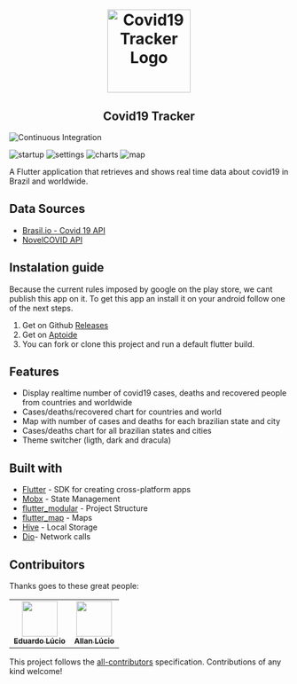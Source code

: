 <h1 align="center">
  <a href="https://github.com/lucioeduardo/covid19_tracker/">
    <img alt="Covid19 Tracker Logo" src="https://user-images.githubusercontent.com/14063319/81594393-34004880-9397-11ea-9f5c-ed100fcf0953.png" width="150px" />
  </a>
</h1>

<h2 align="center">
  Covid19 Tracker
</h2>

![Continuous Integration](https://github.com/lucioeduardo/covid19_tracker/workflows/Continuous%20Integration/badge.svg)


![startup](https://user-images.githubusercontent.com/14063319/81590406-22b43d80-9391-11ea-9c17-50bf41a52ca0.gif)
![settings](https://user-images.githubusercontent.com/14063319/81590402-21831080-9391-11ea-99c3-fbbdba4eb17d.gif)
![charts](https://user-images.githubusercontent.com/14063319/81590398-1e882000-9391-11ea-89b5-069250f73a3a.gif)
![map](https://user-images.githubusercontent.com/14063319/81590400-2051e380-9391-11ea-9aab-40d230bc6ecd.gif)


A Flutter application that retrieves and shows real time data about covid19 in Brazil and worldwide.


## Data Sources
- [Brasil.io - Covid 19 API](https://brasil.io/dataset/covid19/caso) 
- [NovelCOVID API](https://github.com/novelcovid/api)

## Instalation guide
Because the current rules imposed by google on the play store, we cant publish this app on it.
To get this app an install it on your android follow one of the next steps.

 1. Get on Github [Releases](https://github.com/lucioeduardo/covid19_tracker/releases)
 2. Get on [Aptoide](https://github-lucioeduardo-corona-data.br.aptoide.com/app) 
 3. You can fork or clone this project and run a default flutter build.

## Features

- Display realtime number of covid19 cases, deaths and recovered people from countries and worldwide
- Cases/deaths/recovered chart for countries and world
- Map with number of cases and deaths for each brazilian state and city
- Cases/deaths chart for all brazilian states and cities
- Theme switcher (ligth, dark and dracula)

## Built with
- [Flutter](https://flutter.dev/) - SDK for creating cross-platform apps 
- [Mobx](https://pub.dev/packages/mobx#-readme-tab-) - State Management
- [flutter_modular](https://pub.dev/packages/flutter_mobx) - Project Structure
- [flutter_map](https://pub.dev/packages/flutter_map) - Maps 
- [Hive](https://pub.dev/packages/hive) - Local Storage
- [Dio](https://pub.dev/packages/dio)- Network calls

## Contribuitors
Thanks goes to these great people:

<!-- ALL-CONTRIBUTORS-LIST:START - Do not remove or modify this section -->
<!-- prettier-ignore-start -->
<!-- markdownlint-disable -->
<table>
  <tr>
  <td align="center"><a href="https://github.com/lucioeduardo"><img src="https://avatars3.githubusercontent.com/u/14063319" width="64px;" alt=""/><br /><sub><b>Eduardo Lúcio</b></sub></a><br /></td>
    <td align="center"><a href="https://github.com/allanlucio"><img src="https://avatars2.githubusercontent.com/u/7063932" width="64px;" alt=""/><br /><sub><b>Allan Lúcio</b></sub></a><br /></td>
    
    
  </tr>
</table>

<!-- markdownlint-enable -->
<!-- prettier-ignore-end -->
<!-- ALL-CONTRIBUTORS-LIST:END -->

This project follows the [all-contributors](https://github.com/all-contributors/all-contributors) specification. Contributions of any kind welcome!
